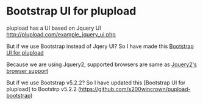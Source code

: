 Bootstrap UI for plupload
=================

plupload has a UI based on Jquery UI <a href="http://plupload.com/example_jquery_ui.php">http://plupload.com/example_jquery_ui.php</a>

But if we use Bootstrap instead of Jqery UI? So I have made this [Bootstrap UI for plupload](https://github.com/leedorian/pupload-bootstrap)

Because we are using Jquery2, supported browsers are same as [Jquery2's browser support](http://jquery.com/browser-support/)

But if we use Bootstrap v5.2.2? So I have updated this [Bootstrap UI for plupload] to Bootstrp v5.2.2 (https://github.com/s200wincrown/pupload-bootstrap)